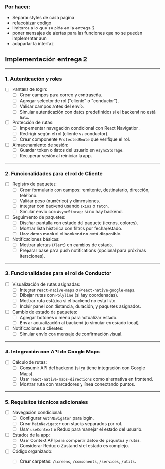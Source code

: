 ### Por hacer:
- Separar styles de cada pagina
- refacotrizar codigo
- limitarce a lo que se pide en la entrega 2
- poner mensajes de alertas para las funciones que no se pueden implementar aun
- adapartar la interfaz

## Implementación entrega 2 

---

### **1. Autenticación y roles**
- [ ] Pantalla de login:
  - [ ] Crear campos para correo y contraseña.
  - [ ] Agregar selector de rol ("cliente" o "conductor").
  - [ ] Validar campos antes del envío.
  - [ ] Simular autenticación con datos predefinidos si el backend no está listo.
- [ ] Protección de rutas:
  - [ ] Implementar navegación condicional con React Navigation.
  - [ ] Redirigir según el rol (cliente vs conductor).
  - [ ] Crear componente `ProtectedRoute` que verifique el rol.
- [ ] Almacenamiento de sesión:
  - [ ] Guardar token o datos del usuario en `AsyncStorage`.
  - [ ] Recuperar sesión al reiniciar la app.

---

### **2. Funcionalidades para el rol de Cliente**
- [ ] Registro de paquetes:
  - [ ] Crear formulario con campos: remitente, destinatario, dirección, teléfono.
  - [ ] Validar peso (numérico) y dimensiones.
  - [ ] Integrar con backend usando `axios` o `fetch`.
  - [ ] Simular envío con `AsyncStorage` si no hay backend.
- [ ] Seguimiento de paquetes:
  - [ ] Diseñar pantalla con estado del paquete (iconos, colores).
  - [ ] Mostrar lista histórica con filtros por fecha/estado.
  - [ ] Usar datos mock si el backend no está disponible.
- [ ] Notificaciones básicas:
  - [ ] Mostrar alertas (`Alert`) en cambios de estado.
  - [ ] Preparar base para push notifications (opcional para próximas iteraciones).

---

### **3. Funcionalidades para el rol de Conductor**
- [ ] Visualización de rutas asignadas:
  - [ ] Integrar `react-native-maps` o `@react-native-google-maps`.
  - [ ] Dibujar rutas con `Polyline` (si hay coordenadas).
  - [ ] Mostrar ruta estática si el backend no está listo.
  - [ ] Incluir panel con distancia, duración, y paquetes asignados.
- [ ] Cambio de estado de paquetes:
  - [ ] Agregar botones o menú para actualizar estado.
  - [ ] Enviar actualización al backend (o simular en estado local).
- [ ] Notificaciones a clientes:
  - [ ] Simular envío con mensaje de confirmación visual.

---

### **4. Integración con API de Google Maps**
- [ ] Cálculo de rutas:
  - [ ] Consumir API del backend (si ya tiene integración con Google Maps).
  - [ ] Usar `react-native-maps-directions` como alternativa en frontend.
  - [ ] Mostrar ruta con marcadores y línea conectando puntos.

---

### **5. Requisitos técnicos adicionales**
- [ ] Navegación condicional:
  - [ ] Configurar `AuthNavigator` para login.
  - [ ] Crear `MainNavigator` con stacks separados por rol.
  - [ ] Usar `useContext` o Redux para manejar el estado del usuario.
- [ ] Estados de la app:
  - [ ] Usar Context API para compartir datos de paquetes y rutas.
  - [ ] Considerar Redux o Zustand si el estado es complejo.
- [ ] Código organizado:
  - [ ] Crear carpetas: `/screens`, `/components`, `/services`, `/utils`.


